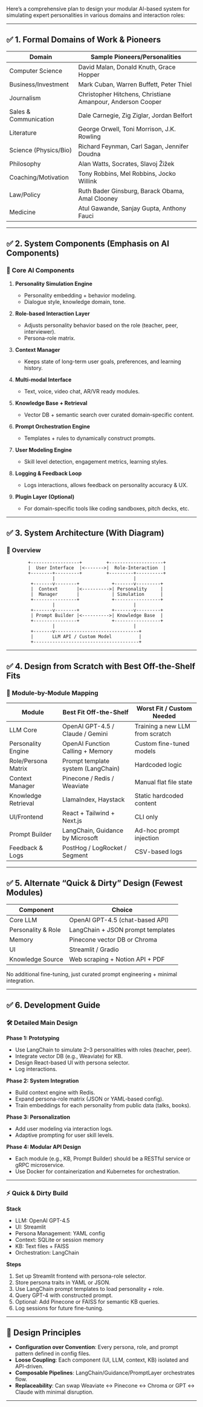 Here’s a comprehensive plan to design your modular AI-based system for simulating expert personalities in various domains and interaction roles:

---

## ✅ 1. Formal Domains of Work & Pioneers

| Domain                | Sample Pioneers/Personalities                              |
| --------------------- | ---------------------------------------------------------- |
| Computer Science      | David Malan, Donald Knuth, Grace Hopper                    |
| Business/Investment   | Mark Cuban, Warren Buffett, Peter Thiel                    |
| Journalism            | Christopher Hitchens, Christiane Amanpour, Anderson Cooper |
| Sales & Communication | Dale Carnegie, Zig Ziglar, Jordan Belfort                  |
| Literature            | George Orwell, Toni Morrison, J.K. Rowling                 |
| Science (Physics/Bio) | Richard Feynman, Carl Sagan, Jennifer Doudna               |
| Philosophy            | Alan Watts, Socrates, Slavoj Žižek                         |
| Coaching/Motivation   | Tony Robbins, Mel Robbins, Jocko Willink                   |
| Law/Policy            | Ruth Bader Ginsburg, Barack Obama, Amal Clooney            |
| Medicine              | Atul Gawande, Sanjay Gupta, Anthony Fauci                  |

---

## ✅ 2. System Components (Emphasis on AI Components)

### 🔧 Core AI Components

1. **Personality Simulation Engine**

   * Personality embedding + behavior modeling.
   * Dialogue style, knowledge domain, tone.

2. **Role-based Interaction Layer**

   * Adjusts personality behavior based on the role (teacher, peer, interviewer).
   * Persona-role matrix.

3. **Context Manager**

   * Keeps state of long-term user goals, preferences, and learning history.

4. **Multi-modal Interface**

   * Text, voice, video chat, AR/VR ready modules.

5. **Knowledge Base + Retrieval**

   * Vector DB + semantic search over curated domain-specific content.

6. **Prompt Orchestration Engine**

   * Templates + rules to dynamically construct prompts.

7. **User Modeling Engine**

   * Skill level detection, engagement metrics, learning styles.

8. **Logging & Feedback Loop**

   * Logs interactions, allows feedback on personality accuracy & UX.

9. **Plugin Layer (Optional)**

   * For domain-specific tools like coding sandboxes, pitch decks, etc.

---

## ✅ 3. System Architecture (With Diagram)

### 🔁 Overview

```plaintext
        +------------------+         +--------------------+
        |  User Interface  |<------->|  Role-Interaction  |
        +--------+---------+         +---------+----------+
                 |                             |
         +-------v--------+            +-------v---------+
         |  Context       |<---------->| Personality     |
         |  Manager       |            | Simulation      |
         +----------------+            +-----------------+
                 |                             |
         +-------v--------+            +-------v---------+
         | Prompt Builder |<---------->| Knowledge Base  |
         +----------------+            +-----------------+
                 |                             |
         +-------v-------------------------------+
         |       LLM API / Custom Model          |
         +---------------------------------------+
```

---

## ✅ 4. Design from Scratch with Best Off-the-Shelf Fits

### 🔩 Module-by-Module Mapping

| Module              | Best Fit Off-the-Shelf             | Worst Fit / Custom Needed       |
| ------------------- | ---------------------------------- | ------------------------------- |
| LLM Core            | OpenAI GPT-4.5 / Claude / Gemini   | Training a new LLM from scratch |
| Personality Engine  | OpenAI Function Calling + Memory   | Custom fine-tuned models        |
| Role/Persona Matrix | Prompt template system (LangChain) | Hardcoded logic                 |
| Context Manager     | Pinecone / Redis / Weaviate        | Manual flat file state          |
| Knowledge Retrieval | LlamaIndex, Haystack               | Static hardcoded content        |
| UI/Frontend         | React + Tailwind + Next.js         | CLI only                        |
| Prompt Builder      | LangChain, Guidance by Microsoft   | Ad-hoc prompt injection         |
| Feedback & Logs     | PostHog / LogRocket / Segment      | CSV-based logs                  |

---

## ✅ 5. Alternate “Quick & Dirty” Design (Fewest Modules)

| Component          | Choice                            |
| ------------------ | --------------------------------- |
| Core LLM           | OpenAI GPT-4.5 (chat-based API)   |
| Personality & Role | LangChain + JSON prompt templates |
| Memory             | Pinecone vector DB or Chroma      |
| UI                 | Streamlit / Gradio                |
| Knowledge Source   | Web scraping + Notion API + PDF   |

No additional fine-tuning, just curated prompt engineering + minimal integration.

---

## ✅ 6. Development Guide

### 🛠️ Detailed Main Design

**Phase 1: Prototyping**

* Use LangChain to simulate 2–3 personalities with roles (teacher, peer).
* Integrate vector DB (e.g., Weaviate) for KB.
* Design React-based UI with persona selector.
* Log interactions.

**Phase 2: System Integration**

* Build context engine with Redis.
* Expand persona-role matrix (JSON or YAML-based config).
* Train embeddings for each personality from public data (talks, books).

**Phase 3: Personalization**

* Add user modeling via interaction logs.
* Adaptive prompting for user skill levels.

**Phase 4: Modular API Design**

* Each module (e.g., KB, Prompt Builder) should be a RESTful service or gRPC microservice.
* Use Docker for containerization and Kubernetes for orchestration.

---

### ⚡ Quick & Dirty Build

**Stack**

* LLM: OpenAI GPT-4.5
* UI: Streamlit
* Persona Management: YAML config
* Context: SQLite or session memory
* KB: Text files + FAISS
* Orchestration: LangChain

**Steps**

1. Set up Streamlit frontend with persona-role selector.
2. Store persona traits in YAML or JSON.
3. Use LangChain prompt templates to load personality + role.
4. Query GPT-4 with constructed prompt.
5. Optional: Add Pinecone or FAISS for semantic KB queries.
6. Log sessions for future fine-tuning.

---

## 📌 Design Principles

* **Configuration over Convention**: Every persona, role, and prompt pattern defined in config files.
* **Loose Coupling**: Each component (UI, LLM, context, KB) isolated and API-driven.
* **Composable Pipelines**: LangChain/Guidance/PromptLayer orchestrates flow.
* **Replaceability**: Can swap Weaviate ↔️ Pinecone ↔️ Chroma or GPT ↔️ Claude with minimal disruption.

---

